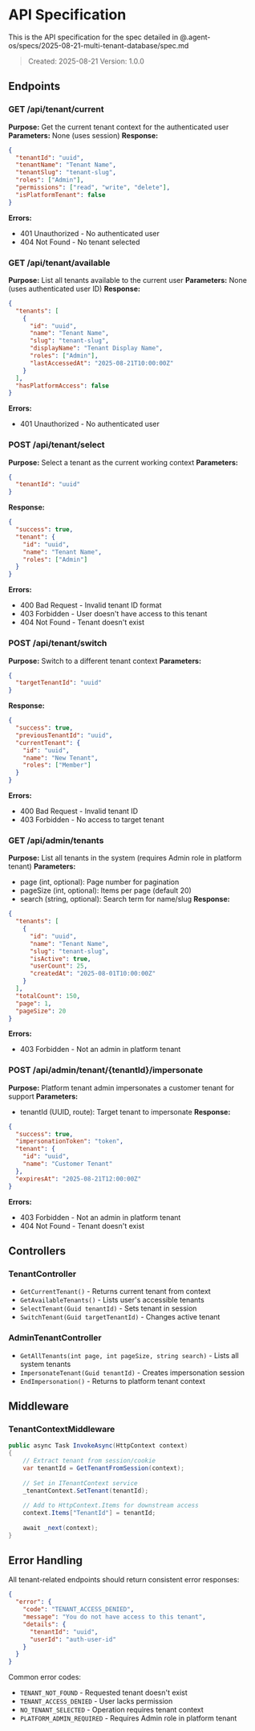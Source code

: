# API Specification

This is the API specification for the spec detailed in @.agent-os/specs/2025-08-21-multi-tenant-database/spec.md

> Created: 2025-08-21
> Version: 1.0.0

## Endpoints

### GET /api/tenant/current

**Purpose:** Get the current tenant context for the authenticated user
**Parameters:** None (uses session)
**Response:** 
```json
{
  "tenantId": "uuid",
  "tenantName": "Tenant Name",
  "tenantSlug": "tenant-slug",
  "roles": ["Admin"],
  "permissions": ["read", "write", "delete"],
  "isPlatformTenant": false
}
```
**Errors:** 
- 401 Unauthorized - No authenticated user
- 404 Not Found - No tenant selected

### GET /api/tenant/available

**Purpose:** List all tenants available to the current user
**Parameters:** None (uses authenticated user ID)
**Response:**
```json
{
  "tenants": [
    {
      "id": "uuid",
      "name": "Tenant Name",
      "slug": "tenant-slug",
      "displayName": "Tenant Display Name",
      "roles": ["Admin"],
      "lastAccessedAt": "2025-08-21T10:00:00Z"
    }
  ],
  "hasPlatformAccess": false
}
```
**Errors:**
- 401 Unauthorized - No authenticated user

### POST /api/tenant/select

**Purpose:** Select a tenant as the current working context
**Parameters:**
```json
{
  "tenantId": "uuid"
}
```
**Response:**
```json
{
  "success": true,
  "tenant": {
    "id": "uuid",
    "name": "Tenant Name",
    "roles": ["Admin"]
  }
}
```
**Errors:**
- 400 Bad Request - Invalid tenant ID format
- 403 Forbidden - User doesn't have access to this tenant
- 404 Not Found - Tenant doesn't exist

### POST /api/tenant/switch

**Purpose:** Switch to a different tenant context
**Parameters:**
```json
{
  "targetTenantId": "uuid"
}
```
**Response:**
```json
{
  "success": true,
  "previousTenantId": "uuid",
  "currentTenant": {
    "id": "uuid",
    "name": "New Tenant",
    "roles": ["Member"]
  }
}
```
**Errors:**
- 400 Bad Request - Invalid tenant ID
- 403 Forbidden - No access to target tenant

### GET /api/admin/tenants

**Purpose:** List all tenants in the system (requires Admin role in platform tenant)
**Parameters:** 
- page (int, optional): Page number for pagination
- pageSize (int, optional): Items per page (default 20)
- search (string, optional): Search term for name/slug
**Response:**
```json
{
  "tenants": [
    {
      "id": "uuid",
      "name": "Tenant Name",
      "slug": "tenant-slug",
      "isActive": true,
      "userCount": 25,
      "createdAt": "2025-08-01T10:00:00Z"
    }
  ],
  "totalCount": 150,
  "page": 1,
  "pageSize": 20
}
```
**Errors:**
- 403 Forbidden - Not an admin in platform tenant

### POST /api/admin/tenant/{tenantId}/impersonate

**Purpose:** Platform tenant admin impersonates a customer tenant for support
**Parameters:** 
- tenantId (UUID, route): Target tenant to impersonate
**Response:**
```json
{
  "success": true,
  "impersonationToken": "token",
  "tenant": {
    "id": "uuid",
    "name": "Customer Tenant"
  },
  "expiresAt": "2025-08-21T12:00:00Z"
}
```
**Errors:**
- 403 Forbidden - Not an admin in platform tenant
- 404 Not Found - Tenant doesn't exist

## Controllers

### TenantController
- `GetCurrentTenant()` - Returns current tenant from context
- `GetAvailableTenants()` - Lists user's accessible tenants
- `SelectTenant(Guid tenantId)` - Sets tenant in session
- `SwitchTenant(Guid targetTenantId)` - Changes active tenant

### AdminTenantController
- `GetAllTenants(int page, int pageSize, string search)` - Lists all system tenants
- `ImpersonateTenant(Guid tenantId)` - Creates impersonation session
- `EndImpersonation()` - Returns to platform tenant context

## Middleware

### TenantContextMiddleware
```csharp
public async Task InvokeAsync(HttpContext context)
{
    // Extract tenant from session/cookie
    var tenantId = GetTenantFromSession(context);
    
    // Set in ITenantContext service
    _tenantContext.SetTenant(tenantId);
    
    // Add to HttpContext.Items for downstream access
    context.Items["TenantId"] = tenantId;
    
    await _next(context);
}
```

## Error Handling

All tenant-related endpoints should return consistent error responses:

```json
{
  "error": {
    "code": "TENANT_ACCESS_DENIED",
    "message": "You do not have access to this tenant",
    "details": {
      "tenantId": "uuid",
      "userId": "auth-user-id"
    }
  }
}
```

Common error codes:
- `TENANT_NOT_FOUND` - Requested tenant doesn't exist
- `TENANT_ACCESS_DENIED` - User lacks permission
- `NO_TENANT_SELECTED` - Operation requires tenant context
- `PLATFORM_ADMIN_REQUIRED` - Requires Admin role in platform tenant